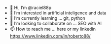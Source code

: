 - 👋 Hi, I’m @raciel88p
- 👀 I’m interested in artificial inteligence and data 
- 🌱 I’m currently learning ... git, python
- 💞️ I’m looking to collaborate on ... SEO with AI
- 📫 How to reach me ... here or my linkedin  https://www.linkedin.com/in/roberto88/

<!---
raciel88p/raciel88p is a ✨ special ✨ repository because its `README.md` (this file) appears on your GitHub profile.
You can click the Preview link to take a look at your changes.
--->
